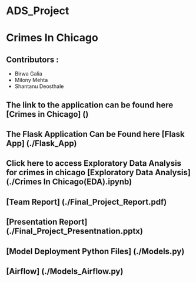# ADS_Project

# Crimes In Chicago 

## Contributors :
- Birwa Galia
- Milony Mehta
- Shantanu Deosthale


## The link to the application can be found here [Crimes in Chicago] ()

## The Flask Application Can be Found here [Flask App] (./Flask_App)

## Click here to access Exploratory Data Analysis for crimes in chicago [Exploratory Data Analysis] (./Crimes In Chicago(EDA).ipynb)

## [Team Report] (./Final_Project_Report.pdf)

## [Presentation Report] (./Final_Project_Presentnation.pptx)

## [Model Deployment Python Files] (./Models.py)

## [Airflow] (./Models_Airflow.py)



